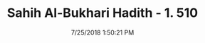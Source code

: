 ---
title        : "Sahih Al-Bukhari Hadith - 1. 510"
date         : 7/25/2018 1:50:21 PM
draft        : false
type         : "hadith"
layout       : "hadith"
BookCode     : "SHB"
VolumeNumber : "1"
HadithNumber : "510"
categories  :  ["Prayer Times-Praying Zuhr prayer when it is cooler"]
tags  :  ["Abu Huraira and Abdullah bin Umar"]
---